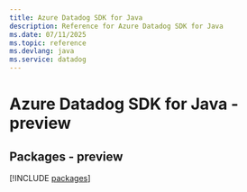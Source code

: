 ```yaml
---
title: Azure Datadog SDK for Java
description: Reference for Azure Datadog SDK for Java
ms.date: 07/11/2025
ms.topic: reference
ms.devlang: java
ms.service: datadog
---
```

# Azure Datadog SDK for Java - preview
## Packages - preview
[!INCLUDE [packages](datadog-index.md)]